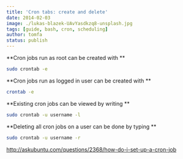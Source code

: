 ```yaml
---
title: 'Cron tabs: create and delete'
date: 2014-02-03
image: ./lukas-blazek-UAvYasdkzq8-unsplash.jpg
tags: [guide, bash, cron, scheduling]
author: tomfa
status: publish
---
```


**Cron jobs run as root can be created with **

```bash
sudo crontab -e
```

**Cron jobs run as logged in user can be created with **

```bash
crontab -e
```

**Existing cron jobs can be viewed by writing **

```bash
sudo crontab -u username -l
```

**Deleting all cron jobs on a user can be done by typing **

```bash
sudo crontab -u username -r
```

http://askubuntu.com/questions/2368/how-do-i-set-up-a-cron-job
